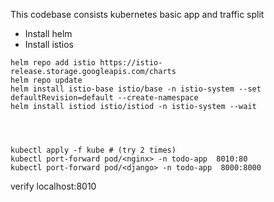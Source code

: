 This codebase consists kubernetes basic app and traffic split

* Install helm
* Install istios
   
```
helm repo add istio https://istio-release.storage.googleapis.com/charts
helm repo update
helm install istio-base istio/base -n istio-system --set defaultRevision=default --create-namespace 
helm install istiod istio/istiod -n istio-system --wait




kubectl apply -f kube # (try 2 times)
kubectl port-forward pod/<nginx> -n todo-app  8010:80
kubectl port-forward pod/<django> -n todo-app  8000:8000

```
verify localhost:8010












